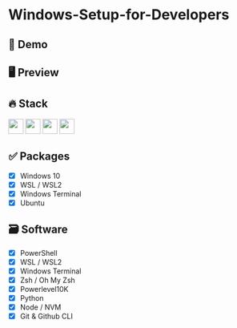 
# Windows-Setup-for-Developers

## 🔗 Demo

## 🖥 Preview

## 🔥 Stack

<img height="30" src="https://img.shields.io/badge/Windows-black?style=for-the-badge&logo=Windows&logoColor=0078D6"/> <img height="30" src="https://img.shields.io/badge/Terminal-black?style=for-the-badge&logo=Windows-Terminal&logoColor=white"/>
<img height="30" src="https://img.shields.io/badge/PowerShell-black?style=for-the-badge&logo=PowerShell&logoColor=00C7B7"/>
<img height="30" src="https://img.shields.io/badge/Ubuntu-black?style=for-the-badge&logo=Ubuntu&logoColor=E95420"/>


## ✅ Packages

- [x] Windows 10
- [x] WSL / WSL2
- [x] Windows Terminal
- [x] Ubuntu

## 🗃 Software

- [x] PowerShell
- [x] WSL / WSL2
- [x] Windows Terminal
- [x] Zsh / Oh My Zsh
- [x] Powerlevel10K
- [x] Python
- [x] Node / NVM
- [x] Git & Github CLI
